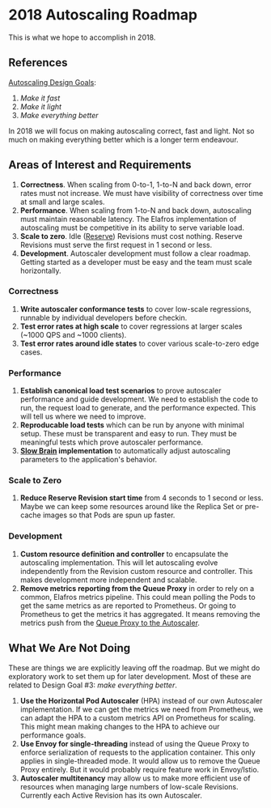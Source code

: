 # 2018 Autoscaling Roadmap

This is what we hope to accomplish in 2018.

## References

[Autoscaling Design Goals](README.md#design-goals):

  1. *Make it fast*
  2. *Make it light*
  3. *Make everything better*

In 2018 we will focus on making autoscaling correct, fast and light.  Not so much on making everything better which is a longer term endeavour.

## Areas of Interest and Requirements

1. **Correctness**.  When scaling from 0-to-1, 1-to-N and back down, error rates must not increase.  We must have visibility of correctness over time at small and large scales.
2. **Performance**.  When scaling from 1-to-N and back down, autoscaling must maintain reasonable latency.  The Elafros implementation of autoscaling must be competitive in its ability to serve variable load.
3. **Scale to zero**.  Idle ([Reserve](README.md#behavior)) Revisions must cost nothing.  Reserve Revisions must serve the first request in 1 second or less.
4. **Development**.  Autoscaler development must follow a clear roadmap.  Getting started as a developer must be easy and the team must scale horizontally.

### Correctness

1. **Write autoscaler conformance tests** to cover low-scale regressions, runnable by individual developers before checkin.
2. **Test error rates at high scale** to cover regressions at larger scales (~1000 QPS and ~1000 clients).
3. **Test error rates around idle states** to cover various scale-to-zero edge cases.

### Performance

1. **Establish canonical load test scenarios** to prove autoscaler performance and guide development.  We need to establish the code to run, the request load to generate, and the performance expected.  This will tell us where we need to improve.
2. **Reproducable load tests** which can be run by anyone with minimal setup.  These must be transparent and easy to run.  They must be meaningful tests which prove autoscaler performance.
3. **[Slow Brain](README.md#slow-brain--fast-brain) implementation** to automatically adjust autoscaling parameters to the application's behavior.

### Scale to Zero

1. **Reduce Reserve Revision start time** from 4 seconds to 1 second or less.  Maybe we can keep some resources around like the Replica Set or pre-cache images so that Pods are spun up faster.

### Development

1. **Custom resource definition and controller** to encapsulate the autoscaling implementation.  This will let autoscaling evolve independently from the Revision custom resource and controller.  This makes development more independent and scalable.
2. **Remove metrics reporting from the Queue Proxy** in order to rely on a common, Elafros metrics pipeline.  This could mean polling the Pods to get the same metrics as are reported to Prometheus.  Or going to Prometheus to get the metrics it has aggregated.  It means removing the metrics push from the [Queue Proxy to the Autoscaler](README.md#context).

## What We Are Not Doing

These are things we are explicitly leaving off the roadmap.  But we might do exploratory work to set them up for later development.  Most of these are related to Design Goal #3: *make everything better*.

1. **Use the Horizontal Pod Autoscaler** (HPA) instead of our own Autoscaler implementation.  If we can get the metrics we need from Prometheus, we can adapt the HPA to a custom metrics API on Prometheus for scaling.  This might mean making changes to the HPA to achieve our performance goals.
2. **Use Envoy for single-threading** instead of using the Queue Proxy to enforce serialization of requests to the application container.  This only applies in single-threaded mode.  It would allow us to remove the Queue Proxy entirely.  But it would probably require feature work in Envoy/Istio.
3. **Autoscaler multitenancy** may allow us to make more efficient use of resources when managing large numbers of low-scale Revisions.  Currently each Active Revision has its own Autoscaler.
